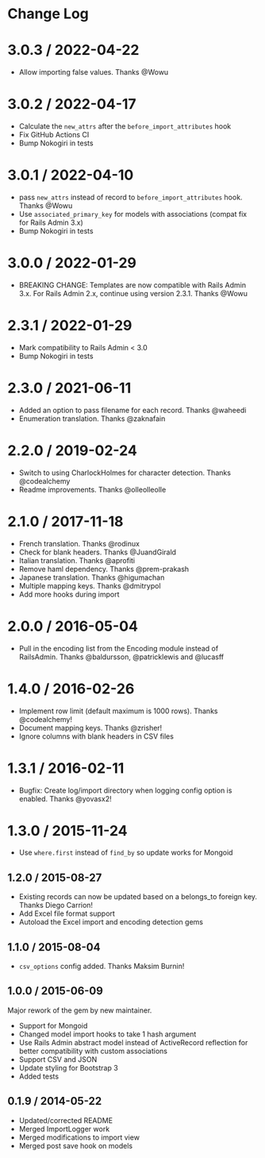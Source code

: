 # Change Log

# 3.0.3 / 2022-04-22

- Allow importing false values. Thanks @Wowu

# 3.0.2 / 2022-04-17

- Calculate the `new_attrs` after the `before_import_attributes` hook
- Fix GitHub Actions CI
- Bump Nokogiri in tests

# 3.0.1 / 2022-04-10

- pass `new_attrs` instead of record to `before_import_attributes` hook. Thanks @Wowu
- Use `associated_primary_key` for models with associations (compat fix for Rails Admin 3.x)
- Bump Nokogiri in tests

# 3.0.0 / 2022-01-29

- BREAKING CHANGE: Templates are now compatible with Rails Admin 3.x. For Rails Admin 2.x, continue using version 2.3.1. Thanks @Wowu

# 2.3.1 / 2022-01-29

- Mark compatibility to Rails Admin < 3.0
- Bump Nokogiri in tests

# 2.3.0 / 2021-06-11

- Added an option to pass filename for each record. Thanks @waheedi
- Enumeration translation. Thanks @zaknafain

# 2.2.0 / 2019-02-24

- Switch to using CharlockHolmes for character detection. Thanks @codealchemy
- Readme improvements. Thanks @olleolleolle

# 2.1.0 / 2017-11-18

- French translation. Thanks @rodinux
- Check for blank headers. Thanks @JuandGirald
- Italian translation. Thanks @aprofiti
- Remove haml dependency. Thanks @prem-prakash
- Japanese translation. Thanks @higumachan
- Multiple mapping keys. Thanks @dmitrypol
- Add more hooks during import

# 2.0.0 / 2016-05-04

- Pull in the encoding list from the Encoding module instead of RailsAdmin. Thanks @baldursson, @patricklewis and @lucasff

# 1.4.0 / 2016-02-26

- Implement row limit (default maximum is 1000 rows). Thanks @codealchemy!
- Document mapping keys. Thanks @zrisher!
- Ignore columns with blank headers in CSV files

# 1.3.1 / 2016-02-11

- Bugfix: Create log/import directory when logging config option is enabled. Thanks @yovasx2!

# 1.3.0 / 2015-11-24

- Use `where.first` instead of `find_by` so update works for Mongoid

## 1.2.0 / 2015-08-27

- Existing records can now be updated based on a belongs_to foreign key. Thanks Diego Carrion!
- Add Excel file format support
- Autoload the Excel import and encoding detection gems

## 1.1.0 / 2015-08-04

- `csv_options` config added. Thanks Maksim Burnin!

## 1.0.0 / 2015-06-09

Major rework of the gem by new maintainer.

- Support for Mongoid
- Changed model import hooks to take 1 hash argument
- Use Rails Admin abstract model instead of ActiveRecord reflection for better compatibility with custom associations
- Support CSV and JSON
- Update styling for Bootstrap 3
- Added tests


## 0.1.9 / 2014-05-22

- Updated/corrected README
- Merged ImportLogger work
- Merged modifications to import view
- Merged post save hook on models
